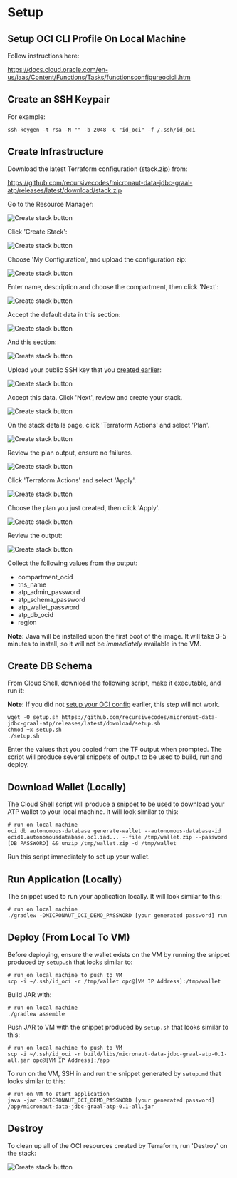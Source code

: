 # Setup

## Setup OCI CLI Profile On Local Machine

Follow instructions here:

https://docs.cloud.oracle.com/en-us/iaas/Content/Functions/Tasks/functionsconfigureocicli.htm

## Create an SSH Keypair

For example:

```shell script
ssh-keygen -t rsa -N "" -b 2048 -C "id_oci" -f /.ssh/id_oci
```

## Create Infrastructure

Download the latest Terraform configuration (stack.zip) from: 

https://github.com/recursivecodes/micronaut-data-jdbc-graal-atp/releases/latest/download/stack.zip

Go to the Resource Manager:

![Create stack button](images/resource_manager_link.png)

Click 'Create Stack':

![Create stack button](images/create_stack_btn.png)

Choose 'My Configuration', and upload the configuration zip:

![Create stack button](images/stack_info_1.png)

Enter name, description and choose the compartment, then click 'Next':

![Create stack button](images/stack_info_2.png)

Accept the default data in this section:

![Create stack button](images/stack_var_1.png)

And this section:

![Create stack button](images/stack_var_2.png)

Upload your public SSH key that you [created earlier](#create-an-ssh-keypair):

![Create stack button](images/stack_var_3.png)

Accept this data. Click 'Next', review and create your stack.

![Create stack button](images/stack_var_4.png)

On the stack details page, click 'Terraform Actions' and select 'Plan'.

![Create stack button](images/stack_plan.png)

Review the plan output, ensure no failures.

![Create stack button](images/plan_log.png)

Click 'Terraform Actions' and select 'Apply'.

![Create stack button](images/stack_apply.png)

Choose the plan you just created, then click 'Apply'.

![Create stack button](images/stack_apply_2.png)

Review the output:

![Create stack button](images/tf_output.png)

Collect the following values from the output:

* compartment_ocid
* tns_name
* atp_admin_password
* atp_schema_password
* atp_wallet_password
* atp_db_ocid
* region

**Note:** Java will be installed upon the first boot of the image. It will take 3-5 minutes to install, so it will not be *immediately* available in the VM.

## Create DB Schema

From Cloud Shell, download the following script, make it executable, and run it:

**Note:** If you did not [setup your OCI config](#setup-oci-cli-profile-on-local-machine) earlier, this step will not work.

```shell script
wget -O setup.sh https://github.com/recursivecodes/micronaut-data-jdbc-graal-atp/releases/latest/download/setup.sh
chmod +x setup.sh
./setup.sh
```

Enter the values that you copied from the TF output when prompted. The script will produce several snippets of output to be used to build, run and deploy.

## Download Wallet (Locally)

The Cloud Shell script will produce a snippet to be used to download your ATP wallet to your local machine. It will look similar to this:

```shell script
# run on local machine
oci db autonomous-database generate-wallet --autonomous-database-id ocid1.autonomousdatabase.oc1.iad... --file /tmp/wallet.zip --password [DB PASSWORD] && unzip /tmp/wallet.zip -d /tmp/wallet
```

Run this script immediately to set up your wallet.

## Run Application (Locally)
 
The snippet used to run your application locally. It will look similar to this:

```shell script
# run on local machine
./gradlew -DMICRONAUT_OCI_DEMO_PASSWORD [your generated password] run
```
## Deploy (From Local To VM)

Before deploying, ensure the wallet exists on the VM by running the snippet produced by `setup.sh` that looks similar to:

```shell script
# run on local machine to push to VM
scp -i ~/.ssh/id_oci -r /tmp/wallet opc@[VM IP Address]:/tmp/wallet
```

Build JAR with:

```shell script
# run on local machine
./gradlew assemble
```

Push JAR to VM with the snippet produced by `setup.sh` that looks similar to this:

```shell script
# run on local machine to push to VM
scp -i ~/.ssh/id_oci -r build/libs/micronaut-data-jdbc-graal-atp-0.1-all.jar opc@[VM IP Address]:/app
```

To run on the VM, SSH in and run the snippet generated by `setup.md` that looks similar to this:
```shell script
# run on VM to start application
java -jar -DMICRONAUT_OCI_DEMO_PASSWORD [your generated password] /app/micronaut-data-jdbc-graal-atp-0.1-all.jar
```

## Destroy

To clean up all of the OCI resources created by Terraform, run 'Destroy' on the stack:

![Create stack button](images/destroy_stack.png)
